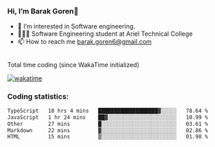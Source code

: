 ###  Hi, I’m Barak Goren👋
- 👀 I’m interested in Software engineering.
- 👨🏼‍🎓 Software Engineering student at Ariel Technical College
- 📫 How to reach me barak.goren6@gmail.com
##
Total time coding (since WakaTime initialized)

[![wakatime](https://wakatime.com/badge/user/5cc5ec80-a806-4ca2-a704-db29274e48cd.svg)](https://wakatime.com/@5cc5ec80-a806-4ca2-a704-db29274e48cd)

   
### Coding statistics:

<!--START_SECTION:waka-->

```txt
TypeScript   10 hrs 4 mins   ███████████████████▓░░░░░   78.64 %
JavaScript   1 hr 24 mins    ██▓░░░░░░░░░░░░░░░░░░░░░░   10.99 %
Other        27 mins         █░░░░░░░░░░░░░░░░░░░░░░░░   03.61 %
Markdown     22 mins         ▓░░░░░░░░░░░░░░░░░░░░░░░░   02.86 %
HTML         15 mins         ▒░░░░░░░░░░░░░░░░░░░░░░░░   01.98 %
```

<!--END_SECTION:waka-->

<!---
barakgoren/barakgoren is a ✨ special ✨ repository because its `README.md` (this file) appears on your GitHub profile.
You can click the Preview link to take a look at your changes.
--->
